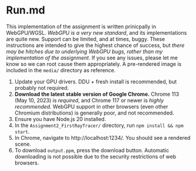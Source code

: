# Run.md

This implementation of the assignment is written prinicpally in WebGPU/WGSL. *WebGPU is a very new standard*, and its implementations are quite new. Support can be limited, and at times, buggy. These instructions are intended to give the highest chance of success, but *there may be hitches due to underlying WebGPU bugs, rather than my implementation of the assignment.* If you see any issues, please let me know so we can root cause them appropriately. A pre-rendered image is included in the `media/` directory as reference.

1. Update your GPU drivers. DDU + fresh install is recommended, but probably not required.
2. **Download the latest stable version of Google Chrome.** Chrome 113 (May 10, 2023) is *required*, and Chrome 117 or newer is *highly recommended.* WebGPU support in other browsers (even other Chromium distributions) is generally poor, and not recommended.
3. Ensure you have Node.js 20 installed.
4. In the `Assignment2_FirstRayTracer/` directory, run `npm install && npm start`.
5. In Chrome, navigate to http://localhost:1234/. You should see a rendered scene.
6. To download `output.ppm`, press the download button. Automatic downloading is not possible due to the security restrictions of web browsers.